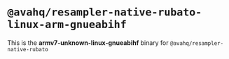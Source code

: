 # `@avahq/resampler-native-rubato-linux-arm-gnueabihf`

This is the **armv7-unknown-linux-gnueabihf** binary for `@avahq/resampler-native-rubato`
